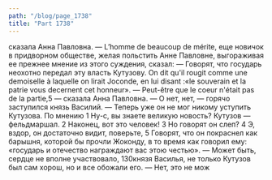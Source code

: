```yaml
---
path: "/blog/page_1738"
title: "Part 1738"
---
```


сказала Анна Павловна. — L’homme de beaucoup de mérite, еще новичок в придворном обществе, желая польстить Анне Павловне, выгораживая ее прежнее мнение из этого суждения, сказал:
— Говорят, что государь неохотно передал эту власть Кутузову. On dit qu'il rougit comme une demoiselle à laquelle on lirait Joconde, en lui disant :«le souverain et la patrie vous decernent cet honneur».
— Peut-être que le coeur n'était pas de la partie,5 — сказала Анна Павловна.
— О нет, нет, — горячо заступился князь Василий. — Теперь уже он не мог никому уступить Кутузова. По мнению 1 Ну-с, вы знаете великую новость? Кутузов — фельдмаршал.
2 Наконец, вот это человек!
3 Но говорят он слеп?
4 Э, вздор, он достаточно видит, поверьте,
5 Говорят, что он покраснел как барышня, которой бы прочли Жоконду, в то время как говорил ему: «государь и отечество награждают вас этою честью».
— Может быть, сердце не вполне участвовало,
130князя Василья, не только Кутузов был сам хорош, но и все обожали его. — Нет, это не мож
